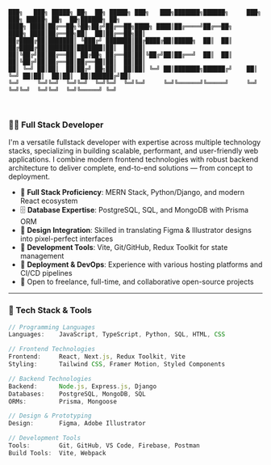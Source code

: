 ```
███╗   ███╗ █████╗ ██╗  ██╗ █████╗ ███╗   ███╗███████╗██████╗     ███╗   ███╗ █████╗ ██╗  ██╗██████╗ ██╗
████╗ ████║██╔══██╗╚██╗██╔╝██╔══██╗████╗ ████║██╔════╝██╔══██╗    ████╗ ████║██╔══██╗██║  ██║██╔══██╗██║
██╔████╔██║███████║ ╚███╔╝ ███████║██╔████╔██║█████╗  ██║  ██║    ██╔████╔██║███████║███████║██║  ██║██║
██║╚██╔╝██║██╔══██║ ██╔██╗ ██╔══██║██║╚██╔╝██║██╔══╝  ██║  ██║    ██║╚██╔╝██║██╔══██║██╔══██║██║  ██║██║
██║ ╚═╝ ██║██║  ██║██╔╝ ██╗██║  ██║██║ ╚═╝ ██║███████╗██████╔╝    ██║ ╚═╝ ██║██║  ██║██║  ██║██████╔╝██║
╚═╝     ╚═╝╚═╝  ╚═╝╚═╝  ╚═╝╚═╝  ╚═╝╚═╝     ╚═╝╚══════╝╚═════╝     ╚═╝     ╚═╝╚═╝  ╚═╝╚═╝  ╚═╝╚═════╝ ╚═╝
                                                                                                         
                                                                                                                                                            
```
                                                                                               

### 👨‍💻 Full Stack Developer

I'm a versatile fullstack developer with expertise across multiple technology stacks, specializing in building scalable, performant, and user-friendly web applications. I combine modern frontend technologies with robust backend architecture to deliver complete, end-to-end solutions — from concept to deployment.

- 🎯 **Full Stack Proficiency**: MERN Stack, Python/Django, and modern React ecosystem
- 🗄️ **Database Expertise**: PostgreSQL, SQL, and MongoDB with Prisma ORM
- 🎨 **Design Integration**: Skilled in translating Figma & Illustrator designs into pixel-perfect interfaces
- 🔧 **Development Tools**: Vite, Git/GitHub, Redux Toolkit for state management
- 🚀 **Deployment & DevOps**: Experience with various hosting platforms and CI/CD pipelines
- 🤝 Open to freelance, full-time, and collaborative open-source projects

---

### 💼 Tech Stack & Tools

```ts
// Programming Languages
Languages:    JavaScript, TypeScript, Python, SQL, HTML, CSS

// Frontend Technologies
Frontend:     React, Next.js, Redux Toolkit, Vite
Styling:      Tailwind CSS, Framer Motion, Styled Components

// Backend Technologies
Backend:      Node.js, Express.js, Django
Databases:    PostgreSQL, MongoDB, SQL
ORMs:         Prisma, Mongoose

// Design & Prototyping
Design:       Figma, Adobe Illustrator

// Development Tools
Tools:        Git, GitHub, VS Code, Firebase, Postman
Build Tools:  Vite, Webpack
